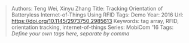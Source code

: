 > Authors: Teng Wei, Xinyu Zhang
> Title: Tracking Orientation of Batteryless Internet-of-Things Using RFID Tags: Demo
> Year: 2016
> Url: https://doi.org/10.1145/2973750.2985613
> Keywords: tag array, RFID, orientation tracking, internet-of-things
> Series: MobiCom '16
> Tags: *Define your own tags here, separate by comma*